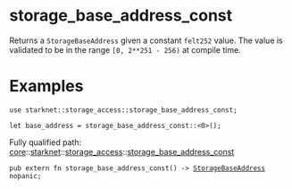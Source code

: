 # storage_base_address_const

Returns a `StorageBaseAddress` given a constant `felt252` value.
The value is validated to be in the range `[0, 2**251 - 256)` at compile time.
# Examples

```cairo
use starknet::storage_access::storage_base_address_const;

let base_address = storage_base_address_const::<0>();
```

Fully qualified path: [core](./core.md)::[starknet](./core-starknet.md)::[storage_access](./core-starknet-storage_access.md)::[storage_base_address_const](./core-starknet-storage_access-storage_base_address_const.md)

<pre><code class="language-cairo">pub extern fn storage_base_address_const() -&gt; <a href="core-starknet-storage_access-StorageBaseAddress.html">StorageBaseAddress</a> nopanic;</code></pre>

